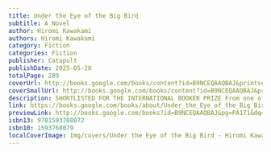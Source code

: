 ```yaml
---
title: Under the Eye of the Big Bird
subtitle: A Novel
author: Hiromi Kawakami
authors: Hiromi Kawakami
category: Fiction
categories: Fiction
publisher: Catapult
publishDate: 2025-05-20
totalPage: 289
coverUrl: http://books.google.com/books/content?id=B9NCEQAAQBAJ&printsec=frontcover&img=1&zoom=1&edge=curl&source=gbs_api
coverSmallUrl: http://books.google.com/books/content?id=B9NCEQAAQBAJ&printsec=frontcover&img=1&zoom=5&edge=curl&source=gbs_api
description: SHORTLISTED FOR THE INTERNATIONAL BOOKER PRIZE From one of Japan's most brilliant and sensitive contemporary novelists, this speculative fiction masterpiece envisions an Earth where humans are nearing extinction, and rewrites our understanding of reproduction, ecology, evolution, artificial intelligence, communal life, creation, love, and the future of humanity In the distant future, humans are on the verge of extinction and have settled in small tribes across the planet under the observation and care of "Mothers." Some children are made in factories, from cells of rabbits and dolphins; some live by getting nutrients from water and light, like plants. The survival of the race depends on the interbreeding of these and other alien beings--but it is far from certain that connection, love, reproduction, and evolution will persist among the inhabitants of this faltering new world. Unfolding over fourteen interconnected episodes spanning geological eons, at once technical and pastoral, mournful and utopic, Under the Eye of the Big Bird presents an astonishing vision of the end of our species as we know it.
link: https://books.google.com/books/about/Under_the_Eye_of_the_Big_Bird.html?hl=&id=B9NCEQAAQBAJ
previewLink: http://books.google.com/books?id=B9NCEQAAQBAJ&pg=PA171&dq=Under+the+Eye+of+the+Big+Bird&hl=&as_pt=BOOKS&cd=1&source=gbs_api
isbn13: 9781593768072
isbn10: 1593768079
localCoverImage: Img/covers/Under the Eye of the Big Bird - Hiromi Kawakami.jpg
---
```

